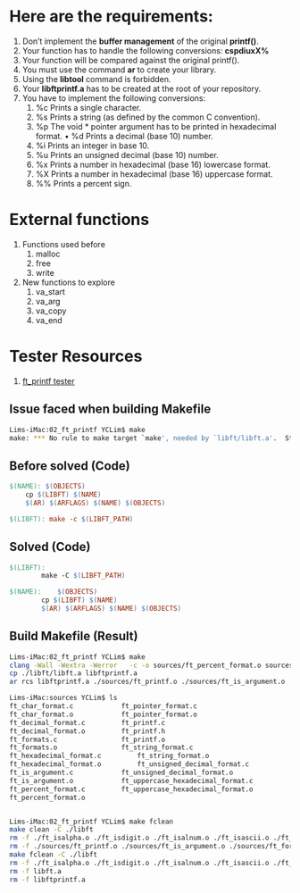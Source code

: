 # Here are the requirements:
1. Don’t implement the **buffer management** of the original **printf()**.
2. Your function has to handle the following conversions: **cspdiuxX%**
3. Your function will be compared against the original printf().
4. You must use the command **ar** to create your library.
5. Using the **libtool** command is forbidden.
6. Your **libftprintf.a** has to be created at the root of your repository.
7. You have to implement the following conversions:
   1. %c Prints a single character.
   2. %s Prints a string (as defined by the common C convention).
   3. %p The void * pointer argument has to be printed in hexadecimal format. • %d Prints a decimal (base 10) number.
   4. %i Prints an integer in base 10.
   5. %u Prints an unsigned decimal (base 10) number.
   6. %x Prints a number in hexadecimal (base 16) lowercase format.
   7. %X Prints a number in hexadecimal (base 16) uppercase format.
   8. %% Prints a percent sign.

# External functions
1. Functions used before
   1. malloc
   2. free
   3. write
2. New functions to explore
   1. va_start
   2. va_arg
   3. va_copy
   4. va_end

# Tester Resources
1. [ft_printf tester](https://github.com/Tripouille/printfTester)


## Issue faced when building Makefile

```bash
Lims-iMac:02_ft_printf YCLim$ make
make: *** No rule to make target `make', needed by `libft/libft.a'.  Stop.
```

## Before solved (Code)

```Makefile
$(NAME): $(OBJECTS)
	cp $(LIBFT) $(NAME)
	$(AR) $(ARFLAGS) $(NAME) $(OBJECTS)

$(LIBFT): make -c $(LIBFT_PATH)
```

## Solved (Code)

```Makefile
$(LIBFT):
		make -C $(LIBFT_PATH)

$(NAME):	$(OBJECTS)
		cp $(LIBFT) $(NAME)
		$(AR) $(ARFLAGS) $(NAME) $(OBJECTS)
```

## Build Makefile (Result)

```bash
Lims-iMac:02_ft_printf YCLim$ make
clang -Wall -Wextra -Werror   -c -o sources/ft_percent_format.o sources/ft_percent_format.c
cp ./libft/libft.a libftprintf.a
ar rcs libftprintf.a ./sources/ft_printf.o ./sources/ft_is_argument.o ./sources/ft_formats.o ./sources/ft_char_format.o ./sources/ft_string_format.o ./sources/ft_pointer_format.o ./sources/ft_decimal_format.o ./sources/ft_unsigned_decimal_format.o ./sources/ft_hexadecimal_format.o ./sources/ft_uppercase_hexadecimal_format.o ./sources/ft_percent_format.o

Lims-iMac:sources YCLim$ ls
ft_char_format.c			ft_pointer_format.c
ft_char_format.o			ft_pointer_format.o
ft_decimal_format.c			ft_printf.c
ft_decimal_format.o			ft_printf.h
ft_formats.c				ft_printf.o
ft_formats.o				ft_string_format.c
ft_hexadecimal_format.c			ft_string_format.o
ft_hexadecimal_format.o			ft_unsigned_decimal_format.c
ft_is_argument.c			ft_unsigned_decimal_format.o
ft_is_argument.o			ft_uppercase_hexadecimal_format.c
ft_percent_format.c			ft_uppercase_hexadecimal_format.o
ft_percent_format.o


Lims-iMac:02_ft_printf YCLim$ make fclean
make clean -C ./libft
rm -f ./ft_isalpha.o ./ft_isdigit.o ./ft_isalnum.o ./ft_isascii.o ./ft_isprint.o ./ft_strlen.o ./ft_memset.o ./ft_bzero.o ./ft_memcpy.o ./ft_memmove.o ./ft_strlcpy.o ./ft_strlcat.o ./ft_toupper.o ./ft_tolower.o ./ft_strchr.o ./ft_strrchr.o ./ft_strncmp.o ./ft_memchr.o ./ft_memcmp.o ./ft_strnstr.o ./ft_atoi.o ./ft_calloc.o ./ft_strdup.o ./ft_substr.o ./ft_strjoin.o ./ft_strtrim.o ./ft_split.o ./ft_itoa.o ./ft_strmapi.o ./ft_striteri.o ./ft_putchar_fd.o ./ft_putstr_fd.o ./ft_putendl_fd.o ./ft_putnbr_fd.o
rm -f ./sources/ft_printf.o ./sources/ft_is_argument.o ./sources/ft_formats.o ./sources/ft_char_format.o ./sources/ft_string_format.o ./sources/ft_pointer_format.o ./sources/ft_decimal_format.o ./sources/ft_unsigned_decimal_format.o ./sources/ft_hexadecimal_format.o ./sources/ft_uppercase_hexadecimal_format.o ./sources/ft_percent_format.o
make fclean -C ./libft
rm -f ./ft_isalpha.o ./ft_isdigit.o ./ft_isalnum.o ./ft_isascii.o ./ft_isprint.o ./ft_strlen.o ./ft_memset.o ./ft_bzero.o ./ft_memcpy.o ./ft_memmove.o ./ft_strlcpy.o ./ft_strlcat.o ./ft_toupper.o ./ft_tolower.o ./ft_strchr.o ./ft_strrchr.o ./ft_strncmp.o ./ft_memchr.o ./ft_memcmp.o ./ft_strnstr.o ./ft_atoi.o ./ft_calloc.o ./ft_strdup.o ./ft_substr.o ./ft_strjoin.o ./ft_strtrim.o ./ft_split.o ./ft_itoa.o ./ft_strmapi.o ./ft_striteri.o ./ft_putchar_fd.o ./ft_putstr_fd.o ./ft_putendl_fd.o ./ft_putnbr_fd.o
rm -f libft.a
rm -f libftprintf.a
```
